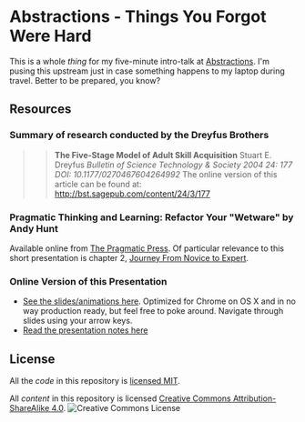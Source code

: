 # Abstractions - Things You Forgot Were Hard
This is a whole _thing_ for my five-minute intro-talk at [Abstractions](abstractions.io). I'm pusing this upstream just in case something happens to my laptop during travel. Better to be prepared, you know?

## Resources
### Summary of research conducted by the Dreyfus Brothers
>> __The Five-Stage Model of Adult Skill Acquisition__
Stuart E. Dreyfus
_Bulletin of Science Technology & Society 2004 24: 177 DOI: 10.1177/0270467604264992_
The online version of this article can be found at:
http://bst.sagepub.com/content/24/3/177

### Pragmatic Thinking and Learning: Refactor Your "Wetware" by Andy Hunt
Available online from [The Pragmatic Press](https://pragprog.com/book/ahptl/pragmatic-thinking-and-learning). Of particular relevance to this short presentation is chapter 2, [Journey From Novice to Expert](http://media.pragprog.com/titles/ahptl/chap2.pdf).

### Online Version of this Presentation
- [See the slides/animations here](https://jnf.github.io/abstractions-presentation/). Optimized for Chrome on OS X and in no way production ready, but feel free to poke around. Navigate through slides using your arrow keys.
- [Read the presentation notes here](https://jnf.github.io/abstractions-presentation/content.html)

## License
All the _code_ in this repository is [licensed MIT](CODE-LICENSE).

All _content_ in this repository is licensed [Creative Commons Attribution-ShareAlike 4.0](http://creativecommons.org/licenses/by-sa/4.0/). ![Creative Commons License](http://i.creativecommons.org/l/by-sa/4.0/80x15.png)
